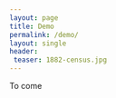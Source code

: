 ```yaml
---
layout: page
title: Demo
permalink: /demo/
layout: single
header:
 teaser: 1882-census.jpg
---
```


To come